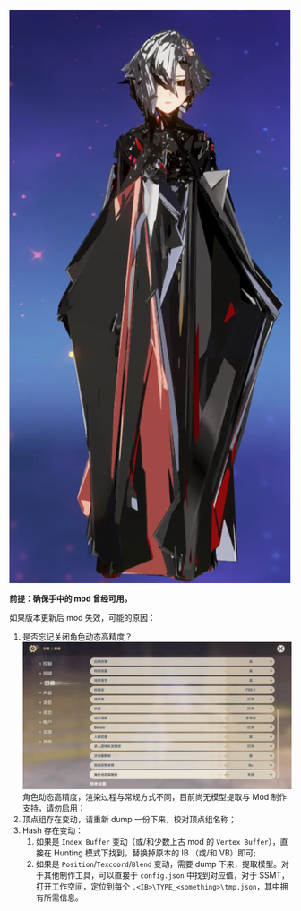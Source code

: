 <!-- # 问题描述 -->

![alt text](image.png)

<!-- # 可能的原因 -->

<!-- 1.原神需要关闭角色动态高精度才能使用Mod。 -->

<!-- 2.Mod的权重炸了，一般作者会更新。 -->

<!-- 3.Mod的Hash值炸了，需要修复到最新版本，一般作者会更新。 -->

<!-- # 请关闭动态高精度 -->

<!-- 动态高精度使用的渲染过程不同，目前还没添加模型提取和Mod制作支持，所以使用Mod和制作Mod都需要关闭动态高精度。 -->

**前提：确保手中的 mod 曾经可用。**

如果版本更新后 mod 失效，可能的原因：

1. 是否忘记关闭角色动态高精度？
![alt text](image-1.png)
角色动态高精度，渲染过程与常规方式不同，目前尚无模型提取与 Mod 制作支持，请勿启用；
2. 顶点组存在变动，请重新 dump 一份下来，校对顶点组名称；
3. Hash 存在变动：
    1. 如果是 `Index Buffer` 变动（或/和少数上古 mod 的 `Vertex Buffer`），直接在 Hunting 模式下找到，替换掉原本的 IB （或/和 VB）即可;
    2. 如果是 `Position`/`Texcoord`/`Blend` 变动，需要 dump 下来，提取模型。对于其他制作工具，可以直接于 `config.json` 中找到对应值，对于 SSMT，打开工作空间，定位到每个 `.<IB>\TYPE_<something>\tmp.json`，其中拥有所需信息。

